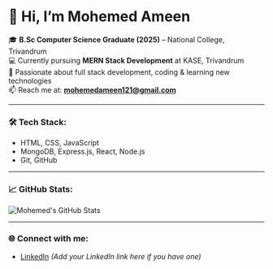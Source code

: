 # 👋 Hi, I’m Mohemed Ameen

🎓 **B.Sc Computer Science Graduate (2025)** – National College, Trivandrum  
💻 Currently pursuing **MERN Stack Development** at KASE, Trivandrum  
🌱 Passionate about full stack development, coding & learning new technologies  
📫 Reach me at: **mohemedameen121@gmail.com**

---

### 🛠️ Tech Stack:
- HTML, CSS, JavaScript  
- MongoDB, Express.js, React, Node.js  
- Git, GitHub

---

### 📈 GitHub Stats:
![Mohemed's GitHub Stats](https://github-readme-stats.vercel.app/api?username=mohemedameen&show_icons=true&theme=radical)

---

### 🌐 Connect with me:
- [LinkedIn](#) *(Add your LinkedIn link here if you have one)*  
